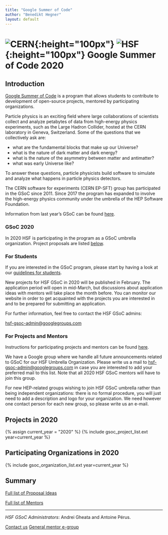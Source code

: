```yaml
---
title: "Google Summer of Code"
author: "Benedikt Hegner"
layout: default
---
```


# ![CERN](/images/CERN-logo.jpg){:height="100px"} ![HSF](/images/hsf_logo_angled.png){:height="100px"} Google Summer of Code 2020

## Introduction

[Google Summer of Code](https://developers.google.com/open-source/gsoc/) is a program that allows students to contribute to development of open-source projects, mentored by participating organizations.

Particle physics is an exciting field where large collaborations of scientists collect
and analyze petabytes of data from high-energy physics experiments, such as the Large Hadron Collider,
hosted at the CERN laboratory in Geneva, Switzerland.
Some of the questions that we collectively ask are:

- what are the fundamental blocks that make up our Universe?
- what is the nature of dark matter and dark energy?
- what is the nature of the asymmetry between matter and antimatter?
- what was early Universe like?

To answer these questions, particle physicists build software to simulate and analyze what happens in particle physics detectors.

The CERN software for experiments (CERN EP-SFT) group has participated in the GSoC since 2011. Since 2017 the program has expanded to involve the high-energy physics community under the umbrella of the HEP Software Foundation.

Information from last year’s GSoC can be found [here](/gsoc/2019/index.html).


### GSoC 2020

In 2020 HSF is participating in the program as a GSoC umbrella organization. Project proposals are listed [below](#projects-in-2020).

### For Students

If you are interested in the GSoC program, please start by having a look at our [guidelines for students](/gsoc/students-guideline.html).

New projects for HSF GSoC in 2020 will be published in February. The application period will open in mid-March, but discussions about application ideas with mentors will take place the month before. You can monitor our website in order to get acquainted with the projects you are interested in and to be prepared for submitting an application.

For further information, feel free to contact the HSF GSoC admins:

[hsf-gsoc-admin@googlegroups.com](mailto:hsf-gsoc-admin@googlegroups.com)

### For Projects and Mentors

Instructions for participating projects and mentors can be found [here](/gsoc/guideline.html).

We have a Google group where we handle all future announcements related to GSoC for our HSF Umbrella Organization. Please write us a mail to [hsf-gsoc-admin@googlegroups.com](mailto:hsf-gsoc-admin@googlegroups.com) in case you are interested to add your preferred mail to this list. Note that all 2020 HSF GSoC mentors will have to join this group.

For new HEP-related groups wishing to join HSF GSoC umbrella rather than being independent organizations: there is no formal procedure, you will just need to add a description and logo for your organization. We need however one contact person for each new group, so please write us an e-mail.

## Projects in 2020

{% assign current_year = "2020" %}
{% include gsoc_project_list.ext year=current_year %}

## Participating Organizations in 2020

{% include gsoc_organization_list.ext year=current_year %}

## Summary

[Full list of Proposal Ideas](/gsoc/2020/summary.html)

[Full list of Mentors](/gsoc/2020/mentors.html)

---

*HSF GSoC Administrators*: Andrei Gheata and Antoine Pérus.

[Contact us](mailto:hsf-gsoc-admin@googlegroups.com)
[General mentor e-group](mailto:hep-software-foundation-google-summer-of-code@googlegroups.com)
